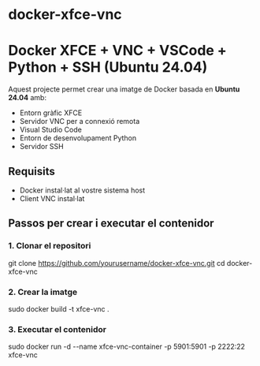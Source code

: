 # docker-xfce-vnc
# Docker XFCE + VNC + VSCode + Python + SSH (Ubuntu 24.04)

Aquest projecte permet crear una imatge de Docker basada en **Ubuntu 24.04** amb:
- Entorn gràfic XFCE
- Servidor VNC per a connexió remota
- Visual Studio Code
- Entorn de desenvolupament Python
- Servidor SSH

## Requisits

- Docker instal·lat al vostre sistema host
- Client VNC instal·lat

## Passos per crear i executar el contenidor

### 1. Clonar el repositori
git clone https://github.com/yourusername/docker-xfce-vnc.git
cd docker-xfce-vnc

### 2. Crear la imatge
sudo docker build -t xfce-vnc .

### 3. Executar el contenidor
sudo docker run -d --name xfce-vnc-container -p 5901:5901 -p 2222:22 xfce-vnc

